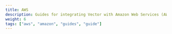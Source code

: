 ```yaml
---
title: AWS
description: Guides for integrating Vector with Amazon Web Services (AWS).
weight: 6
tags: ["aws", "amazon", "guides", "guide"]
---
```

